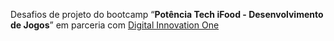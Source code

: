 ﻿Desafios de projeto do bootcamp “**Potência Tech iFood - Desenvolvimento de Jogos**” em parceria com [Digital Innovation One](https://web.dio.me)
